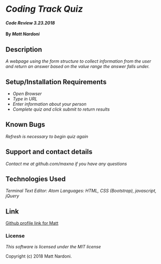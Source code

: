 # _Coding Track Quiz_

#### _Code Review 3.23.2018_

#### By _**Matt Nardoni**_

## Description

_A webpage using the form structure to collect information from the user and return an answer based on the value range the answer falls under._

## Setup/Installation Requirements

* _Open Browser_
* _Type in URL_
* _Enter information about your person_
* _Complete quiz and click submit to return results_


## Known Bugs

_Refresh is necessary to begin quiz again_

## Support and contact details

_Contact me at github.com/maxna if you have any questions_

## Technologies Used

_Terminal_
_Text Editor: Atom_
_Languages: HTML, CSS (Bootstrap), javascript, jQuery_

## Link

[Github profile link for Matt](https://github.com/Maxna/track-suggester.git)

### License

_This software is licensed under the MIT license_

Copyright (c) 2018 Matt Nardoni.
